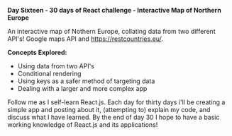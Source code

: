 **Day Sixteen - 30 days of React challenge - Interactive Map of Northern Europe**

An interactive map of Nothern Europe, collating data from two different API's! Google maps API and https://restcountries.eu/.

**Concepts Explored:**
- Using data from two API's
- Conditional rendering
- Using keys as a safer method of targeting data
- Dealing with a larger and more complex app 

Follow me as I self-learn React.js. Each day for thirty days i'll be creating a simple app and posting about it, (attempting to) explain my code, and discuss what I have learned. By the end of day 30 I hope to have a basic working knowledge of React.js and its applications!

